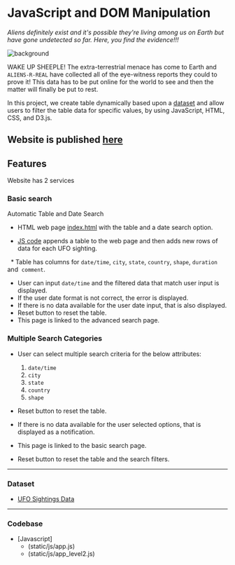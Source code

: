 # JavaScript and DOM Manipulation

*Aliens definitely exist and it's possible they're living among us on Earth but have gone undetected so far. Here, you find the evidence!!!*

![background](static/images/nasa2.jpg)


WAKE UP SHEEPLE! The extra-terrestrial menace has come to Earth and `ALIENS-R-REAL` have collected all of the eye-witness reports they could to prove it! This data has to be put online for the world to see and then the matter will finally be put to rest.

In this project, we create table dynamically based upon a [dataset](static/js/data.js) and allow users to filter the table data for specific values, by using JavaScript, HTML, CSS, and D3.js.

## Website is published [here](https://bnarath.github.io/UFO_Finding/)

## Features
Website has 2 services

### Basic search
Automatic Table and Date Search

* HTML web page [index.html](index.html) with the table and a date search option.

* [JS code](static/js/app.js) appends a table to the web page and then adds new rows of data for each UFO sighting.

  * Table has columns for `date/time`, `city`, `state`, `country`, `shape`, `duration` and  `comment`.

* User can input `date/time` and the filtered data that match user input is displayed.
* If the user date format is not correct, the error is displayed.
* If there is no data available for the user date input, that is also displayed.
* Reset button to reset the table.
* This page is linked to the advanced search page.

### Multiple Search Categories

* User can select multiple search criteria for the below attributes:

  1. `date/time`
  2. `city`
  3. `state`
  4. `country`
  5. `shape`
* Reset button to reset the table.
* If there is no data available for the user selected options, that is displayed as a notification.
* This page is linked to the basic search page.
* Reset button to reset the table and the search filters.
- - -

### Dataset
* [UFO Sightings Data](static/js/data.js)

- - -
### Codebase
* [Javascript]
  * (static/js/app.js)
  * (static/js/app_level2.js)
